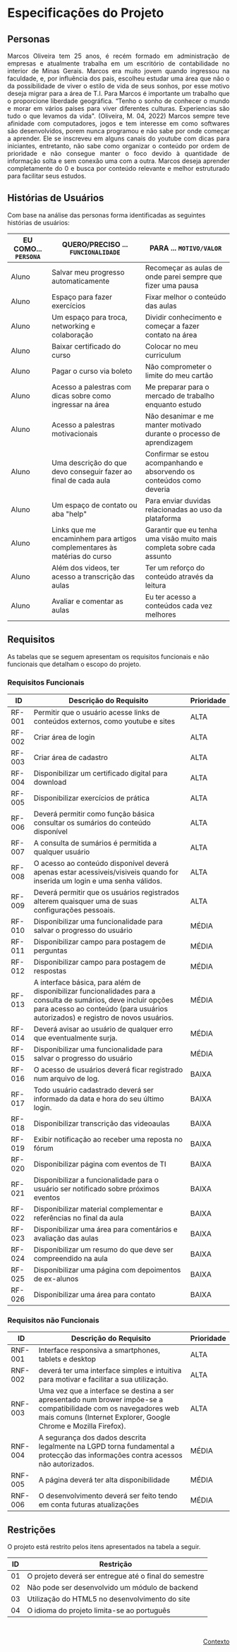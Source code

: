 # Especificações do Projeto

## Personas

<div align="justify">

Marcos Oliveira tem 25 anos, é recém formado em administração de empresas e atualmente trabalha em um escritório de contabilidade no interior de Minas Gerais. Marcos era muito jovem quando ingressou na faculdade, e, por influência dos pais, escolheu estudar uma área que não o da possibilidade de viver o estilo de vida de seus sonhos, por esse motivo deseja migrar para a área de T.I. Para Marcos é importante um trabalho que o proporcione liberdade geográfica. “Tenho o sonho de conhecer o mundo e morar em vários países para viver diferentes culturas. Experiencias são tudo o que levamos da vida". (Oliveira, M. 04, 2022) Marcos sempre teve afinidade com computadores, jogos e tem interesse em como softwares são desenvolvidos, porem nunca programou e não sabe por onde começar a aprender. Ele se inscreveu em alguns canais do youtube com dicas para iniciantes, entretanto, não sabe como organizar o conteúdo por ordem de prioridade e não consegue manter o foco devido à quantidade de informação solta e sem conexão uma com a outra. Marcos deseja aprender completamente do 0 e busca por conteúdo relevante e melhor estruturado para facilitar seus estudos.

</div>

## Histórias de Usuários

Com base na análise das personas forma identificadas as seguintes histórias de usuários:

|EU COMO... `PERSONA`| QUERO/PRECISO ... `FUNCIONALIDADE` |PARA ... `MOTIVO/VALOR`                 |
|--------------------|------------------------------------|----------------------------------------|
|Aluno |Salvar meu progresso automaticamente |Recomeçar as aulas de onde parei sempre que fizer uma pausa
|Aluno |Espaço para fazer exercícios |Fixar melhor o conteúdo das aulas
|Aluno |Um espaço para troca, networking e colaboração |Dividir conhecimento e começar a fazer contato na área
|Aluno |Baixar certificado do curso |Colocar no meu curriculum
|Aluno |Pagar o curso via boleto |Não comprometer o limite do meu cartão
|Aluno |Acesso a palestras com dicas sobre como ingressar na área |Me preparar para o mercado de trabalho enquanto estudo
|Aluno |Acesso a palestras motivacionais |Não desanimar e me manter motivado durante o processo de aprendizagem
|Aluno |Uma descrição do que devo conseguir fazer ao final de cada aula |Confirmar se estou acompanhando e absorvendo os conteúdos como deveria
|Aluno |Um espaço de contato ou aba "help" |Para enviar duvidas relacionadas ao uso da plataforma
|Aluno |Links que me encaminhem para artigos complementares às matérias do curso |Garantir que eu tenha uma visão muito mais completa sobre cada assunto
|Aluno |Além dos videos, ter acesso a transcrição das aulas |Ter um reforço do conteúdo através da leitura
|Aluno |Avaliar e comentar as aulas |Eu ter acesso a conteúdos cada vez melhores


## Requisitos

As tabelas que se seguem apresentam os requisitos funcionais e não funcionais que detalham o escopo do projeto.

### Requisitos Funcionais

|ID    | Descrição do Requisito  | Prioridade |
|------|-----------------------------------------|----|
|RF-001| Permitir que o usuário acesse links de conteúdos externos, como youtube e sites | ALTA |
|RF-002| Criar área de login | ALTA |
|RF-003| Criar área de cadastro | ALTA |
|RF-004| Disponibilizar um certificado digital para download | ALTA |
|RF-005| Disponibilizar exercícios de prática | ALTA |
|RF-006| Deverá permitir como função básica consultar os sumários do conteúdo disponível | ALTA |
|RF-007| A consulta de sumários é permitida a qualquer usuário | ALTA |
|RF-008| O acesso ao conteúdo disponível deverá apenas estar acessiveis/visiveis quando for inserida um login e uma senha válidos. | ALTA |
|RF-009| Deverá permitir que os usuários registrados alterem quaisquer uma de suas configurações pessoais. | ALTA |
|RF-010| Disponibilizar uma funcionalidade para salvar o progresso do usuário | MÉDIA |
|RF-011| Disponibilizar campo para postagem de perguntas | MÉDIA |
|RF-012| Disponibilizar campo para postagem de respostas | MÉDIA |
|RF-013| A interface básica, para além de disponibilizar funcionalidades para a consulta de sumários, deve incluir opções para acesso ao conteúdo (para usuários autorizados) e registro de novos usuários. | MÉDIA |
|RF-014| Deverá avisar ao usuário de qualquer erro que eventualmente surja. | MÉDIA |
|RF-015| Disponibilizar uma funcionalidade para salvar o progresso do usuário | MÉDIA |
|RF-016| O acesso de usuários deverá ficar registrado num arquivo de log. | BAIXA |
|RF-017| Todo usuário cadastrado deverá ser informado da data e hora do seu último login. | BAIXA |
|RF-018| Disponibilizar transcrição das videoaulas | BAIXA |
|RF-019| Exibir notificação ao receber uma reposta no fórum | BAIXA |
|RF-020| Disponibilizar página com eventos de TI | BAIXA |
|RF-021| Disponibilizar a funcionalidade para o usuário ser notificado sobre próximos eventos | BAIXA |
|RF-022| Disponibilizar material complementar e referências no final da aula | BAIXA |
|RF-023| Disponibilizar uma área para comentários e avaliação das aulas | BAIXA |
|RF-024| Disponibilizar um resumo do que deve ser compreendido na aula | BAIXA |
|RF-025| Disponibilizar uma página com depoimentos de ex-alunos | BAIXA |
|RF-026| Disponibilizar uma área para contato | BAIXA |


### Requisitos não Funcionais

|ID     | Descrição do Requisito  |Prioridade |
|-------|-------------------------|----|
|RNF-001| Interface responsiva a smartphones, tablets e desktop | ALTA |
|RNF-002| deverá ter uma interface simples e intuitiva para motivar e facilitar a sua utilização. | ALTA |
|RNF-003| Uma vez que a interface se destina a ser apresentado num brower impõe-se a compatibilidade com os navegadores web mais comuns (Internet Explorer, Google Chrome e Mozilla Firefox). | ALTA |
|RNF-004| A segurança dos dados descrita legalmente na LGPD torna fundamental a protecção das informações contra acessos não autorizados. | MÉDIA |
|RNF-005| A página deverá ter alta disponibilidade | MÉDIA |
|RNF-006| O desenvolvimento deverá ser feito tendo em conta futuras atualizações | MÉDIA |


## Restrições

O projeto está restrito pelos itens apresentados na tabela a seguir.

|ID| Restrição                                             |
|--|-------------------------------------------------------|
|01| O projeto deverá ser entregue até o final do semestre |
|02| Não pode ser desenvolvido um módulo de backend        |
|03| Utilização do HTML5 no desenvolvimento do site        |
|04| O idioma do projeto limita-se ao português            |


<br>

<p align="right"><a href="./context.md">Contexto</a>
